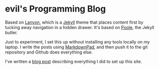 # evil's Programming Blog

Based on [Lanyon](https://github.com/poole/lanyon), which is a [Jekyll](http://jekyllrb.com) theme that places content first by tucking away navigation in a hidden drawer. It's based on [Poole](http://getpoole.com), the Jekyll butler.

Just to experiment, I set this up without installing any tools locally on my laptop. I write the posts using [MarkdownPad](http://markdownpad.com/), and then push it to the git repository and Github does everything else.

I've written a [blog post](http://bruceeckel.github.io/2014/11/19/using-github-pages/) describing everything I did to set up this site.

